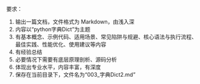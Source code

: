  要求：
1. 输出一篇文档，文件格式为 Markdown，由浅入深
2. 内容以“python字典Dict”为主题
3. 有基本概念、示例代码、适用场景、常见陷阱与规避、核心语法与执行流程、最佳实践、性能优化、使用建议等内容
4. 有经验总结
5. 必要情况下需要有底层原理剖析、源码分析
6. 体现出专业水平，内容丰富，有深度
7. 保存在当前目录下，文件名为“003_字典Dict2.md”